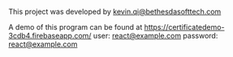 This project was developed by kevin.qi@bethesdasofttech.com

A demo of this program can be found at https://certificatedemo-3cdb4.firebaseapp.com/
user: react@example.com
password: react@example.com

